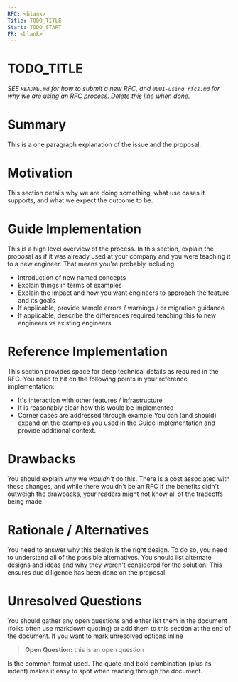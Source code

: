 ```yaml
---
RFC: <blank>
Title: TODO_TITLE
Start: TODO_START
PR: <blank>
---
```


# TODO_TITLE

*SEE `README.md` for how to submit a new RFC, and `0001-using_rfcs.md` for why we are using an RFC process. Delete this line when done.*

# Summary
This is a one paragraph explanation of the issue and the proposal.

# Motivation
This section details why we are doing something, what use cases it supports, and what we expect the outcome to be.

# Guide Implementation
This is a high level overview of the process. In this section, explain the proposal as if it was already used at your company and you were teaching it to a new engineer. That means you're probably including
* Introduction of new named concepts
* Explain things in terms of examples
* Explain the impact and how you want engineers to approach the feature and its goals
* If applicable, provide sample errors / warnings / or migration guidance
* If applicable, describe the differences required teaching this to new engineers vs existing engineers

# Reference Implementation
This section provides space for deep technical details as required in the RFC. You need to hit on the following points in your reference implementation:
* It's interaction with other features / infrastructure
* It is reasonably clear how this would be implemented
* Corner cases are addressed through example
You can (and should) expand on the examples you used in the Guide Implementation and provide additional context.

# Drawbacks
You should explain why we _wouldn't_ do this. There is a cost associated with these changes, and while there wouldn't be an RFC if the benefits didn't outweigh the drawbacks, your readers might not know all of the tradeoffs being made.

# Rationale / Alternatives
You need to answer why this design is the right design. To do so, you need to understand all of the possible alternatives. You should list alternate designs and ideas and why they weren't considered for the solution. This ensures due diligence has been done on the proposal.

# Unresolved Questions
You should gather any open questions and either list them in the document (folks often use markdown quoting) or add them to this section at the end of the document. If you want to mark unresolved options inline

> **Open Question:** this is an open question

Is the common format used. The quote and bold combination (plus its indent) makes it easy to spot when reading through the document.
